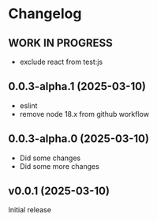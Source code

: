 # Changelog

<!--
    Placeholder for the next version (at the beginning of the line):
    ## **WORK IN PROGRESS**
-->
## **WORK IN PROGRESS**

-   exclude react from test:js

## 0.0.3-alpha.1 (2025-03-10)

-   eslint
-   remove node 18.x from github workflow

## 0.0.3-alpha.0 (2025-03-10)

-   Did some changes
-   Did some more changes

## v0.0.1 (2025-03-10)

Initial release